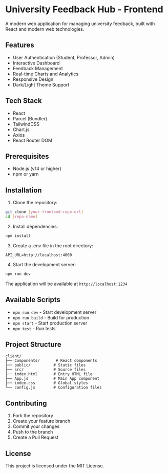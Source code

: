 # University Feedback Hub - Frontend

A modern web application for managing university feedback, built with React and modern web technologies.

## Features

- User Authentication (Student, Professor, Admin)
- Interactive Dashboard
- Feedback Management
- Real-time Charts and Analytics
- Responsive Design
- Dark/Light Theme Support

## Tech Stack

- React
- Parcel (Bundler)
- TailwindCSS
- Chart.js
- Axios
- React Router DOM

## Prerequisites

- Node.js (v14 or higher)
- npm or yarn

## Installation

1. Clone the repository:
```bash
git clone [your-frontend-repo-url]
cd [repo-name]
```

2. Install dependencies:
```bash
npm install
```

3. Create a .env file in the root directory:
```env
API_URL=http://localhost:4000
```

4. Start the development server:
```bash
npm run dev
```

The application will be available at `http://localhost:1234`

## Available Scripts

- `npm run dev` - Start development server
- `npm run build` - Build for production
- `npm start` - Start production server
- `npm test` - Run tests

## Project Structure

```
client/
├── Components/       # React components
├── public/          # Static files
├── src/             # Source files
├── index.html       # Entry HTML file
├── App.js           # Main App component
├── index.css        # Global styles
└── config.js        # Configuration files
```

## Contributing

1. Fork the repository
2. Create your feature branch
3. Commit your changes
4. Push to the branch
5. Create a Pull Request

## License

This project is licensed under the MIT License. 